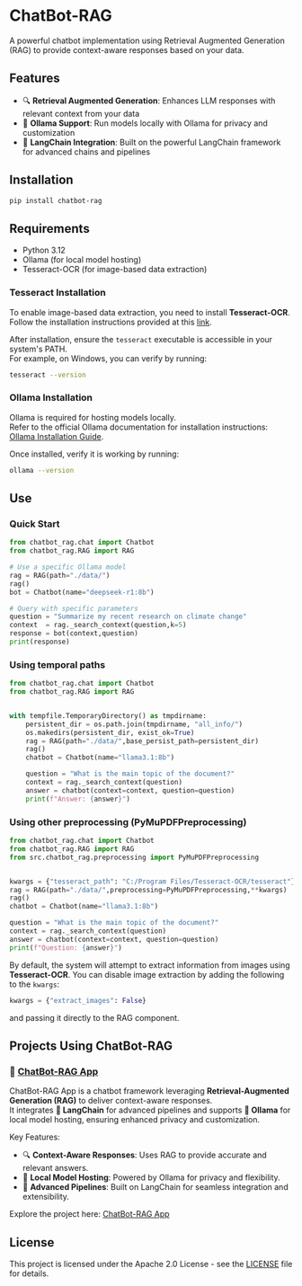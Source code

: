 # ChatBot-RAG

A powerful chatbot implementation using Retrieval Augmented Generation (RAG) to provide context-aware responses based on your data.

## Features

- 🔍 **Retrieval Augmented Generation**: Enhances LLM responses with relevant context from your data
- 🧠 **Ollama Support**: Run models locally with Ollama for privacy and customization
- 🔗 **LangChain Integration**: Built on the powerful LangChain framework for advanced chains and pipelines

## Installation

```bash
pip install chatbot-rag
```

## Requirements

- Python 3.12
- Ollama (for local model hosting)
- Tesseract-OCR (for image-based data extraction)

### Tesseract Installation

To enable image-based data extraction, you need to install **Tesseract-OCR**.  
Follow the installation instructions provided at this [link](https://tesseract-ocr.github.io/tessdoc/Installation.html).

After installation, ensure the `tesseract` executable is accessible in your system's PATH.  
For example, on Windows, you can verify by running:

```bash
tesseract --version
```

### Ollama Installation

Ollama is required for hosting models locally.  
Refer to the official Ollama documentation for installation instructions: [Ollama Installation Guide](https://ollama.com/docs/installation).

Once installed, verify it is working by running:

```bash
ollama --version
```

## Use

### Quick Start
```python
from chatbot_rag.chat import Chatbot 
from chatbot_rag.RAG import RAG

# Use a specific Ollama model
rag = RAG(path="./data/")
rag()
bot = Chatbot(name="deepseek-r1:8b")

# Query with specific parameters
question = "Summarize my recent research on climate change"
context  = rag._search_context(question,k=5)
response = bot(context,question)
print(response)
```

### Using temporal paths
```python
from chatbot_rag.chat import Chatbot 
from chatbot_rag.RAG import RAG


with tempfile.TemporaryDirectory() as tmpdirname:
    persistent_dir = os.path.join(tmpdirname, "all_info/")
    os.makedirs(persistent_dir, exist_ok=True)
    rag = RAG(path="./data/",base_persist_path=persistent_dir)
    rag()
    chatbot = Chatbot(name="llama3.1:8b")

    question = "What is the main topic of the document?"
    context = rag._search_context(question)
    answer = chatbot(context=context, question=question)
    print(f"Answer: {answer}")
```

### Using other preprocessing (PyMuPDFPreprocessing)


```python
from chatbot_rag.chat import Chatbot 
from chatbot_rag.RAG import RAG
from src.chatbot_rag.preprocessing import PyMuPDFPreprocessing


kwargs = {"tesseract_path": "C:/Program Files/Tesseract-OCR/tesseract"}
rag = RAG(path="./data/",preprocessing=PyMuPDFPreprocessing,**kwargs)
rag()
chatbot = Chatbot(name="llama3.1:8b")

question = "What is the main topic of the document?"
context = rag._search_context(question)
answer = chatbot(context=context, question=question)
print(f"Question: {answer}")
```


By default, the system will attempt to extract information from images using **Tesseract-OCR**. You can disable image extraction by adding the following to the `kwargs`:

```python
kwargs = {"extract_images": False}
```

and passing it directly to the RAG component.

## Projects Using ChatBot-RAG

### 🌟 [ChatBot-RAG App](https://github.com/WilhelmBuitrago/chatbot_rag_app)

ChatBot-RAG App is a chatbot framework leveraging **Retrieval-Augmented Generation (RAG)** to deliver context-aware responses.  
It integrates **🔗 LangChain** for advanced pipelines and supports **🧠 Ollama** for local model hosting, ensuring enhanced privacy and customization.

Key Features:
- 🔍 **Context-Aware Responses**: Uses RAG to provide accurate and relevant answers.
- 🧠 **Local Model Hosting**: Powered by Ollama for privacy and flexibility.
- 🔗 **Advanced Pipelines**: Built on LangChain for seamless integration and extensibility.

Explore the project here: [ChatBot-RAG App](https://github.com/WilhelmBuitrago/chatbot_rag_app)

## License

This project is licensed under the Apache 2.0 License - see the [LICENSE](LICENSE) file for details.
